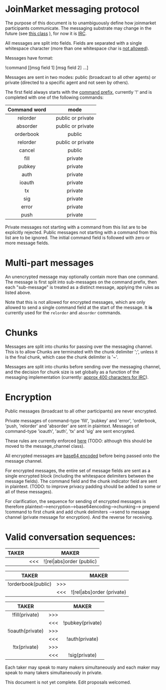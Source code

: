 JoinMarket messaging protocol
=============================

The purpose of this document is to unambiguously define how joinmarket participants communicate. The messaging substrate may change in the future (see [this class](https://github.com/chris-belcher/joinmarket/blob/master/lib/message_channel.py#L5) ), for now it is [IRC](https://github.com/chris-belcher/joinmarket/blob/master/lib/irc.py).

All messages are split into fields. Fields are separated with a single whitespace character (more than one whitespace char is [not allowed](https://github.com/chris-belcher/joinmarket/blob/master/lib/irc.py#L210)).

Messages have format:
    
!command [[msg field 1] [msg field 2] ...] 

Messages are sent in two modes: public (broadcast to all other agents) or private (directed to a specific 
agent and not seen by others).

The first field always starts with the [command prefix](https://github.com/chris-belcher/joinmarket/blob/master/lib/irc.py#L12), currently '!' and is completed with one of the following commands:

| Command word    |      | mode |
| :---------:|:----:|:-------:|
| relorder | |public or private |
| absorder | |public or private |
| orderbook | |public |
| relorder | |public or private |
| cancel | |public |
|fill||private|
|pubkey||private|
|auth||private|
|ioauth||private|
|tx||private|
|sig||private|
|error||private|
|push||private|

Private messages not starting with a command from this list are to be explicitly rejected.
Public messages not starting with a command from this list are to be ignored.
The initial command field is followed with zero or more message fields. 

Multi-part messages
===================
An unencrypted message may optionally contain more than one command. The message is first split into sub-messages on the command prefix, then each "sub-message" is treated as a distinct message, applying the rules as listed above.

Note that this is not allowed for encrypted messages, which are only allowed to send a single command field at the start of the message. It **is** currently used for the `relorder` and `absorder` commands.

Chunks
======
Messages are split into chunks for passing over the messaging channel. This is to allow  Chunks are terminated with the chunk delimiter ';', unless it is the final chunk, which case the chunk delimiter is '~'.

Messages are split into chunks before sending over the messaging channel, and the decision for chunk size
is set globally as a function of the messaging implementation (currently: [approx 400 characters for IRC](https://github.com/chris-belcher/joinmarket/blob/master/lib/irc.py#L11)).

Encryption
==========

Public messages (broadcast to all other participants) are never encrypted.

Private messages of command-type 'fill', 'pubkey' and 'error', 'orderbook, 'push, 'relorder' and 'absorder' are sent in plaintext.
Messages of command-type 'ioauth', 'auth', 'tx' and 'sig' are sent encrypted.

These rules are currently enforced [here](https://github.com/chris-belcher/joinmarket/blob/master/lib/irc.py#L15-L16) (TODO: although this should be moved to the message_channel class).

All encrypted messages are [base64 encoded](https://github.com/chris-belcher/joinmarket/blob/master/lib/enc_wrapper.py#L63-L69) before being passed onto the message channel.

For encrypted messages, the entire set of message fields are sent as a single encrypted block (including the whitespace delimiters between the message fields). The command field and the chunk indicator field are sent in plaintext. (TODO: to improve privacy padding should be added to some or all of these messages).

For clarification, the sequence for sending of encrypted messages is therefore plaintext-->encryption-->base64encoding-->chunking--> prepend !command to first chunk and add chunk delimiters -->send to message channel (private message for encryption). And the reverse for receiving.

Valid conversation sequences:
=========================

| TAKER    |      | MAKER |
| :---------:|:----:|:-------:|
|| <<<| ![rel\|abs]order (public)|

| TAKER    |      | MAKER |
| :---------:|:----:|:-------:|
|!orderbook(public)|>>>||
|| <<<| ![rel\|abs]order (private)|

| TAKER    |      | MAKER |
| :---------:|:----:|:-------:|
|!fill(private)|>>>||
||<<<|!pubkey(private)|
|!ioauth(private)|>>>||
||<<<|!auth(private)|
|!tx(private)|>>>||
||<<<|!sig(private)|

Each taker may speak to many makers simultaneously and each maker may speak to many takers simultaneously in private.

This document is not yet complete. Edit proposals welcomed.